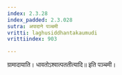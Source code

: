 ```yaml
---
index: 2.3.28
index_padded: 2.3.028
sutra: अपादाने पञ्चमी
vritti: laghusiddhantakaumudi
vrittiindex: 903

---
```

ग्रामादायाति। धावतोऽश्वात्पततीत्यादि॥ इति पञ्चमी।